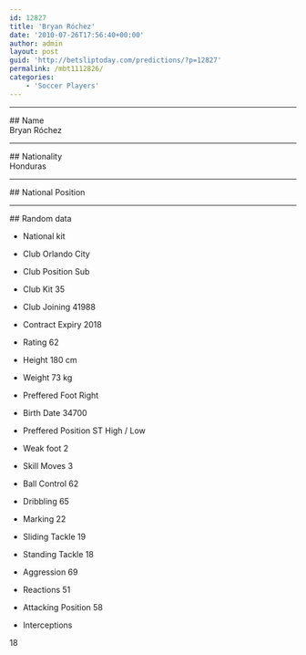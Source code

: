 ```yaml
---
id: 12827
title: 'Bryan Róchez'
date: '2010-07-26T17:56:40+00:00'
author: admin
layout: post
guid: 'http://betsliptoday.com/predictions/?p=12827'
permalink: /mbt1112826/
categories:
    - 'Soccer Players'
---
```


- - - - - -

\## Name  
 Bryan Róchez

- - - - - -

\## Nationality  
 Honduras

- - - - - -

\## National Position

- - - - - -

\## Random data

- National kit
- Club
 Orlando City

- Club Position
 Sub

- Club Kit
 35

- Club Joining
 41988

- Contract Expiry
 2018

- Rating
 62

- Height
 180 cm

- Weight
 73 kg

- Preffered Foot
 Right

- Birth Date
 34700

- Preffered Position
 ST High / Low

- Weak foot
 2

- Skill Moves
 3

- Ball Control
 62

- Dribbling
 65

- Marking
 22

- Sliding Tackle
 19

- Standing Tackle
 18

- Aggression
 69

- Reactions
 51

- Attacking Position
 58

- Interceptions

 18